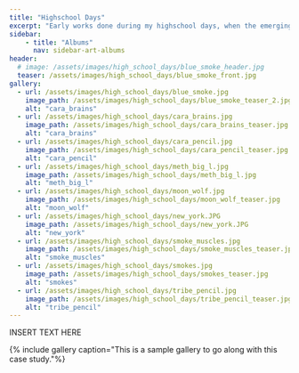 ```yaml
---
title: "Highschool Days"
excerpt: "Early works done during my highschool days, when the emerging interest of drawing people first started"
sidebar:
    - title: "Albums"
      nav: sidebar-art-albums
header:
  # image: /assets/images/high_school_days/blue_smoke_header.jpg
  teaser: /assets/images/high_school_days/blue_smoke_front.jpg
gallery:
  - url: /assets/images/high_school_days/blue_smoke.jpg
    image_path: /assets/images/high_school_days/blue_smoke_teaser_2.jpg
    alt: "cara_brains"
  - url: /assets/images/high_school_days/cara_brains.jpg
    image_path: /assets/images/high_school_days/cara_brains_teaser.jpg
    alt: "cara_brains"
  - url: /assets/images/high_school_days/cara_pencil.jpg
    image_path: /assets/images/high_school_days/cara_pencil_teaser.jpg
    alt: "cara_pencil"
  - url: /assets/images/high_school_days/meth_big_l.jpg
    image_path: /assets/images/high_school_days/meth_big_l.jpg
    alt: "meth_big_l"
  - url: /assets/images/high_school_days/moon_wolf.jpg
    image_path: /assets/images/high_school_days/moon_wolf_teaser.jpg
    alt: "moon_wolf"
  - url: /assets/images/high_school_days/new_york.JPG
    image_path: /assets/images/high_school_days/new_york.JPG
    alt: "new_york"
  - url: /assets/images/high_school_days/smoke_muscles.jpg
    image_path: /assets/images/high_school_days/smoke_muscles_teaser.jpg
    alt: "smoke_muscles"
  - url: /assets/images/high_school_days/smokes.jpg
    image_path: /assets/images/high_school_days/smokes_teaser.jpg
    alt: "smokes"
  - url: /assets/images/high_school_days/tribe_pencil.jpg
    image_path: /assets/images/high_school_days/tribe_pencil_teaser.jpg
    alt: "tribe_pencil"
---
```


INSERT TEXT HERE

{% include gallery caption="This is a sample gallery to go along with this case study."%}
